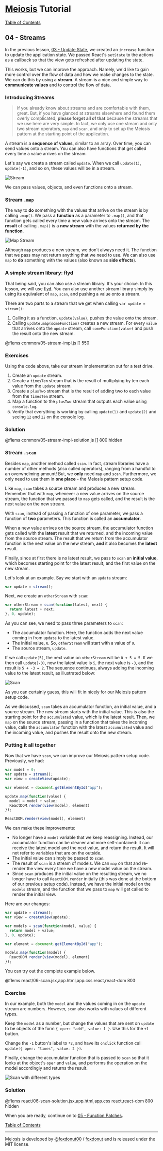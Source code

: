 # [Meiosis](https://meiosis.js.org) Tutorial

[Table of Contents](toc.html)

## 04 - Streams

In the previous lesson, [03 - Update State](03-update-state-react.html), we created an `increase`
function to update the application state. We passed React's `setState` to the actions as a
callback so that the view gets refreshed after updating the state.

This works, but we can improve the approach. Namely, we'd like to gain more control over the
flow of data and how we make changes to the state. We can do this by using a **stream**. A
stream is a nice and simple way to **communicate values** and to control the flow of data.

### Introducing Streams

> If you already know about streams and are comfortable with them, great. But, if you have
glanced at streams elsewhere and found them overly complicated, **please forget all of that**
because the streams that we use here are very simple. In fact, we only use one stream and only
two stream operators, `map` and `scan`, and only to set up the Meiosis pattern at the starting
point of the application.

A stream is a **sequence of values**, similar to an array. Over time, you can send values onto
a stream. You can also have functions that get called every time a value arrives on the stream.

Let's say we create a stream called `update`. When we call `update(1)`, `update(-1)`, and so on,
these values will be in a stream.

![Stream](04-streams-02.svg)

We can pass values, objects, and even functions onto a stream.

### Stream `.map`

The way to **do** something with the values that arrive on the stream is by calling `.map()`. We
pass a **function** as a parameter to `.map()`, and that function gets called every time a new
value arrives onto the stream. The **result** of calling `.map()` is a **new stream** with the
values **returned by the function**.

![Map Stream](04-streams-03.svg)

Although `map` produces a new stream, we don't always need it. The function that we pass may not
return anything that we need to use. We can also use `map` to **do** something with the values
(also known as **side effects**).

### A simple stream library: flyd

That being said, you can also use a stream library. It's your choice. In this lesson, we will
use [flyd](https://github.com/paldepind/flyd). You can also use another stream library simply by
using its equivalent of `map`, `scan`, and pushing a value onto a stream.

There are two parts to a stream that we get when calling `var update = stream()`:

1. Calling it as a function, `update(value)`, pushes the value onto the stream.
1. Calling `update.map(someFunction)` creates a new stream. For every `value` that arrives
onto the `update` stream, call `someFunction(value)` and push the result onto the new stream.

@flems common/05-stream-impl.js [] 550

### Exercises

Using the code above, take our stream implementation out for a test drive.

1. Create an `update` stream.
1. Create a `timesTen` stream that is the result of multiplying by ten each value from the
`update` stream.
1. Create a `plusTwo` stream that is the result of adding two to each value from the
`timesTen` stream.
1. Map a function to the `plusTwo` stream that outputs each value using `console.log`.
1. Verify that everything is working by calling `update(1)` and `update(2)` and seeing
`12` and `22` on the console log.

### Solution

@flems common/05-stream-impl-solution.js [] 800 hidden

### Stream `.scan`

Besides `map`, another method called `scan`. In fact, stream
libraries have a number of other methods (also called operators), ranging from a handful to an
overwhelming amount! But, we **only** need `map` and `scan`. Furthermore, we only need to use
them in **one place** - the Meiosis pattern setup code.

Like `map`, `scan` takes a source stream and produces a new stream. Remember that with `map`,
whenever a new value arrives on the source stream, the function that we passed to `map` gets
called, and the result is the next value on the new stream.

With `scan`, instead of passing a function of one parameter, we pass a function of **two**
parameters. This function is called an **accumulator**.

When a new value arrives on the source stream, the accumulator function gets called with the
**latest** result that we returned, and the incoming value from the source stream. The result that
we return from the accumulator function is the next value on the new stream, **and** it also
becomes the **latest** result.

Finally, since at first there is no latest result, we pass to `scan` an **initial value**, which
becomes starting point for the latest result, and the first value on the new stream.

Let's look at an example. Say we start with an `update` stream:

```js
var update = stream();
```

Next, we create an `otherStream` with `scan`:

```js
var otherStream = scan(function(latest, next) {
  return latest + next;
}, 0, update);
```

As you can see, we need to pass three parameters to `scan`:

- The accumulator function. Here, the function adds the next value coming in from `update` to the
latest value.
- The initial value, `0`. So, `otherStream` will start with a value of `0`.
- The source stream, `update`.

If we call `update(5)`, the next value on `otherStream` will be `0 + 5 = 5`. If we then call
`update(-3)`, now the latest value is `5`, the next value is `-3`, and the result is `5 + -3 = 2`.
The sequence continues, always adding the incoming value to the latest result, as illustrated
below:

![Scan](04-scan-01.svg)

As you can certainly guess, this will fit in nicely for our Meiosis pattern setup code.

As we discussed, `scan` takes an accumulator function, an initial value, and a source stream.
The new stream starts with the initial value. This is also the starting point for the
`accumulated` value, which is the latest result. Then, we `map` on the source stream, passing in
a function that takes the incoming value, calls the `accumulator` function with the latest
`accumulated` value and the incoming value, and pushes the result onto the new stream.

### Putting it all together

Now that we have `scan`, we can improve our Meiosis pattern setup code. Previously, we had:

```js
var model = 0;
var update = stream();
var view = createView(update);

var element = document.getElementById("app");

update.map(function(value) {
  model = model + value;
  ReactDOM.render(view(model), element)
});

ReactDOM.render(view(model), element)
```

We can make these improvements:

- No longer have a `model` variable that we keep reassigning. Instead, our accumulator function
can be cleaner and more self-contained: it can receive the latest model and the next value, and
return the result. It will not refer to variables that are on the outside.
- The initial value can simply be passed to `scan`.
- The result of `scan` is a stream of models. We can `map` on that and re-render the view every
time we have a new model value on the stream.
- Since `scan` produces the initial value on the resulting stream, we no longer have to call
`ReactDOM.render` initially (this was done at the bottom of our previous setup code). Instead, we
have the initial model on the `models` stream, and the function that we pass to `map` will get
called to render the initial view.

Here are our changes:

```js
var update = stream();
var view = createView(update);

var models = scan(function(model, value) {
  return model + value;
}, 0, update);

var element = document.getElementById("app");

models.map(function(model) {
  ReactDOM.render(view(model), element)
});
```

You can try out the complete example below.

@flems react/06-scan.jsx,app.html,app.css react,react-dom 800

### Exercise

In our example, both the `model` and the values coming in on the `update` stream are numbers.
However, `scan` also works with values of different types.

Keep the `model` as a number, but change the values that are sent on `update` to be objects of the
form `{ oper: "add", value: 1 }`. Use this for the `+1` button.

Change the `-1` button's label to `*2`, and have its `onclick` function call
`update({ oper: "times", value: 2 })`.

Finally, change the accumulator function that is passed to `scan` so that it looks at the object's
`oper` and `value`, and performs the operation on the model accordingly and returns the result.

![Scan with different types](04-scan-02.svg)

### Solution

@flems react/06-scan-solution.jsx,app.html,app.css react,react-dom 800 hidden

When you are ready, continue on to [05 - Function Patches](05-function-patches-react.html).

[Table of Contents](toc.html)

-----

[Meiosis](https://meiosis.js.org) is developed by [@foxdonut00](http://twitter.com/foxdonut00) / [foxdonut](https://github.com/foxdonut) and is released under the MIT license.
